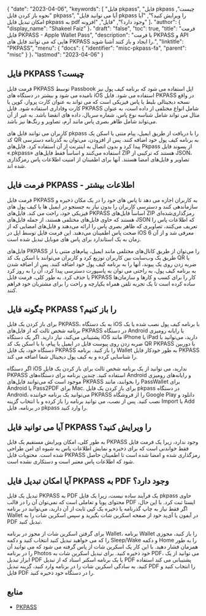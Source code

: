 {
  "date": "2023-04-06",
  "keywords": [
"فایل pkpass",
"فایل pkpass چیست",
"نحوه باز کردن فایل pkpass",
"آیا می توانید فایل pkpass را ویرایش کنید؟",
"آیا امکان تبدیل فایل pkpass به pdf وجود دارد؟",
"فایل",
"افزونه"
]،
  "author": {
    "display_name": "Shakeel Faiz"
}،
  "draft": "false",
  "toc": true,
  "title": "فرمت فایل PKPASS - Apple Wallet Pass",
  "description": "با فرمت PKPASS و API هایی که می توانند فایل های PKPASS را ایجاد و باز کنند آشنا شوید.",
  "linktitle": "PKPASS",
  "menu": {
    "docs": {
      "identifier": "misc-pkpass-fa",
      "parent": "misc"
}
}،
  "lastmod": "2023-04-06"
}

## فایل PKPASS چیست؟

فرمت فایل PKPASS توسط Passbook اپل استفاده می شود که برنامه کیف پول نیز نامیده می شود و بیشتر در دستگاه های iOS استفاده می شود. فایل PKPASS در واقع نسخه دیجیتالی بلیط یا پاس فیزیکی است که می تواند به عنوان کارت پرواز، کوپن یا کارت وفاداری استفاده شود. فایل PKPASS شامل انواع مختلفی از داده است، به عنوان مثال می تواند شامل شناسه نوع پاس، شماره سریال، داده های انقضا باشد. به غیر از آن می‌تواند شامل ظاهر بصری پاس مانند آرم، تصاویر و رنگ‌ها نیز باشد.

کاربران می توانند فایل های pkpass را با دریافت از طریق ایمیل، پیام متنی یا اسکن یک کد QR به برنامه کیف پول خود اضافه کنند. پس از افزودن، می‌توان به گذرنامه دسترسی پیدا کرد و بدون اتصال به اینترنت از آن استفاده کرد. فایل‌های Pkpass از پسوند فایل «.pkpass» استفاده می‌کنند و اساساً فقط فایل‌های ZIP هستند که ترکیبی از JSON، تصاویر و فایل‌های امضا هستند. آنها برای اطمینان از امنیت اطلاعات پاس رمزگذاری شده اند.

## فرمت فایل PKPASS - اطلاعات بیشتر

فرمت فایل PKPASS به کاربران اجازه می دهد تا پاس های خود را در یک مکان ذخیره و سازماندهی کنند و دسترسی کاربران را بدون نیاز به جستجو در ایمیل ها یا کیف پول های فیزیکی خود، راحت می کند. فایل‌های PKPASS اساساً فایل‌های ZIP رمزگذاری‌شده‌ای هستند که حاوی فایل‌های مختلفی هستند، از جمله فایل‌های JSON که اطلاعات پاس را تعریف می‌کنند، تصاویری که ظاهر بصری پاس را ارائه می‌دهند و فایل‌های امضایی که از صحت پاس اطمینان می‌دهند. این فرمت فایل توسط اپل در iOS 6 معرفی شد و از آن زمان به یک استاندارد برای پاس های موبایل تبدیل شده است.

فایل‌های PKPASS را می‌توان از طریق کانال‌های مختلفی مانند ایمیل، پیام‌های متنی یا از طریق یک وب‌سایت بین کاربران توزیع کرد و کاربران می‌توانند با اسکن یک کد QR یا ضربه زدن روی یک پیوند، آنها را به برنامه کیف پول خود اضافه کنند. پس از اضافه شدن به برنامه کیف پول، به راحتی می توان به پاسپورت دسترسی پیدا کرد، آن را به روز کرد یا حذف کرد. به طور کلی، فرمت فایل PKPASS کار را برای کسب و کارها و سازمان‌ها ساده کرده است تا یک تجربه تلفن همراه یکپارچه و راحت را برای مشتریان خود فراهم کنند.

## چگونه فایل PKPASS را باز کنیم؟

برای باز کردن یک فایل PKPASS، به یک دستگاه iOS با برنامه کیف پول نصب شده یا یک برنامه شخص ثالث که از فایل‌های PKPASS در دستگاه Android یا رایانه رومیزی پشتیبانی می‌کند، نیاز دارید. اگر یک دستگاه iOS مانند iPhone یا iPad دارید، می‌توانید با ضربه زدن روی پیوست فایل در ایمیل یا پیام، یا با اسکن یک کد QR PKPASS با دوربین دستگاه خود، یک فایل PKPASS را باز کنید. برنامه Wallet به طور خودکار فایل PKPASS را شناسایی کرده و به کیف پول دیجیتال شما اضافه می کند.

اگر دستگاه iOS ندارید، می توانید از یک برنامه شخص ثالث برای باز کردن یک فایل PKPASS استفاده کنید. چندین برنامه برای دستگاه‌های Android و رایانه‌های رومیزی موجود است که می‌توانند فایل‌های PKPASS را بخوانند، مانند PassWallet برای Android یا Pass2PDF برای Mac. برای باز کردن یک فایل pkpass در دستگاه Android، می‌توانید یک برنامه خواننده PKPASS را از فروشگاه Google Play دانلود و نصب کنید. پس از نصب، می توانید برنامه را باز کرده و با انتخاب گزینه Import یا Add در برنامه، فایل pkpass را وارد کنید.

## آیا می توانید فایل PKPASS را ویرایش کنید؟

به طور کلی، امکان ویرایش مستقیم یک فایل PKPASS وجود ندارد، زیرا یک فرمت فایل فقط خواندنی است که برای ذخیره و نمایش اطلاعات پاس به شیوه ای امن طراحی شده است. محتویات فایل PKPASS رمزگذاری شده و امضا شده است تا اطمینان حاصل شود که اطلاعات پاس معتبر است و دستکاری نشده است.

## آیا امکان تبدیل فایل PKPASS به PDF وجود دارد؟

تبدیل یک فایل PKPASS به PDF یک فرآیند ساده نیست، زیرا یک فایل pkpass حاوی محتوای پویا و تعاملی است که نمی‌توان آن را در قالب PDF ایستا ثبت کرد. با این حال، اگر فقط نیاز به چاپ گذرنامه یا ذخیره یک کپی ثابت از آن دارید، می‌توانید در برنامه Wallet در آیفون یا آی‌پد خود از صفحه اسکرین شات بگیرید و سپس اسکرین شات را به PDF تبدیل کنید.

برای گرفتن اسکرین شات از مجوز در برنامه Wallet، برنامه Wallet را باز کنید، مجوزی را که می خواهید تبدیل کنید انتخاب کنید و دکمه Sleep/Wake و دکمه Home را به طور همزمان فشار دهید. با این کار یک اسکرین شات از پاس گرفته می شود که می توانید آن را در برنامه Photos خود ذخیره کنید. برای تبدیل اسکرین شات به PDF، می توانید از یک ابزار تبدیل PDF یا یک برنامه اسکنر اسناد که از تبدیل PDF پشتیبانی می کند استفاده کنید. به سادگی اسکرین شات را در برنامه وارد کنید، گزینه تبدیل PDF را انتخاب کنید و فایل PDF را در دستگاه خود ذخیره کنید.

## منابع
* [PKPASS](https://en.wikipedia.org/wiki/PKPASS)


